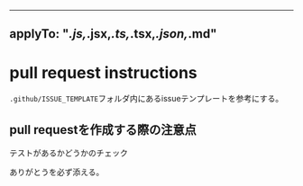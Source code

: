 
---
applyTo: "*.js,*.jsx,*.ts,*.tsx,*.json,*.md"
---

pull request instructions
==========================


`.github/ISSUE_TEMPLATE`フォルダ内にあるissueテンプレートを参考にする。

pull requestを作成する際の注意点
--------------------------
テストがあるかどうかのチェック

ありがとうを必ず添える。
